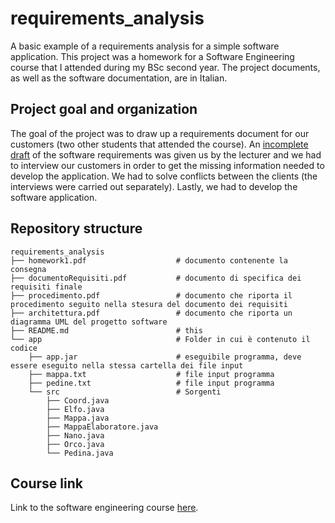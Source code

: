 # requirements_analysis
A basic example of a requirements analysis for a simple software application. This project was a homework for a Software Engineering course that I attended during my BSc second year. The project documents, as well as the software documentation, are in Italian.

## Project goal and organization 
The goal of the project was to draw up a requirements document for our customers (two other students that attended the course). An [incomplete draft](homework1.pdf) of the software requirements was given us by the lecturer and we had to interview our customers in order to get the missing information needed to develop the application. We had to solve conflicts between the clients (the interviews were carried out separately). Lastly, we had to develop the software application.   

## Repository structure
```
requirements_analysis
├── homework1.pdf                    # documento contenente la consegna
├── documentoRequisiti.pdf           # documento di specifica dei requisiti finale
├── procedimento.pdf                 # documento che riporta il procedimento seguito nella stesura del documento dei requisiti
├── architettura.pdf                 # documento che riporta un diagramma UML del progetto software
├── README.md                        # this
└── app                              # Folder in cui è contenuto il codice
    ├── app.jar                      # eseguibile programma, deve essere eseguito nella stessa cartella dei file input
    ├── mappa.txt                    # file input programma
    ├── pedine.txt                   # file input programma
    └── src                          # Sorgenti 
        ├── Coord.java
        ├── Elfo.java
        ├── Mappa.java
        ├── MappaElaboratore.java
        ├── Nano.java
        ├── Orco.java
        └── Pedina.java
```
## Course link
Link to the software engineering course [here](https://en.didattica.unipd.it/off/2018/LT/IN/IN0508/000ZZ/INP8084339/N0).
